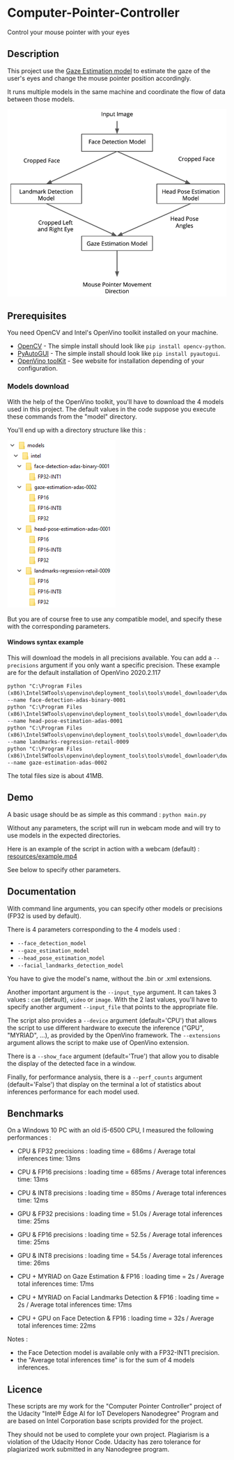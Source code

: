 # Computer-Pointer-Controller
Control your mouse pointer with your eyes

## Description

This project use the [Gaze Estimation model](https://docs.openvinotoolkit.org/latest/_models_intel_gaze_estimation_adas_0002_description_gaze_estimation_adas_0002.html) to estimate the gaze of the user's eyes and change the mouse pointer position accordingly.

It runs multiple models in the same machine and coordinate the flow of data between those models.

![](resources/pipeline.png?raw=true)

## Prerequisites

You need OpenCV and Intel's OpenVino toolkit installed on your machine.

* [OpenCV](https://opencv.org) - The simple install should look like `pip install opencv-python`.
* [PyAutoGUI](https://pypi.org/project/PyAutoGUI/) - The simple install should look like `pip install pyautogui`.
* [OpenVino toolKit](https://software.intel.com/en-us/openvino-toolkit) - See website for installation depending of your configuration.

### Models download

With the help of the OpenVino toolkit, you'll have to download the 4 models used in this project.
The default values in the code suppose you execute these commands from the "model" directory.

You'll end up with a directory structure like this :

![](resources/models_tree.png)

But you are of course free to use any compatible model, and specify these with the corresponding parameters.

#### Windows syntax example

This will download the models in all precisions available. You can add a ```--precisions``` argument if you only want a specific precision.
These example are for the default installation of OpenVino 2020.2.117
```
python "C:\Program Files (x86)\IntelSWTools\openvino\deployment_tools\tools\model_downloader\downloader.py" --name face-detection-adas-binary-0001
python "C:\Program Files (x86)\IntelSWTools\openvino\deployment_tools\tools\model_downloader\downloader.py" --name head-pose-estimation-adas-0001
python "C:\Program Files (x86)\IntelSWTools\openvino\deployment_tools\tools\model_downloader\downloader.py" --name landmarks-regression-retail-0009
python "C:\Program Files (x86)\IntelSWTools\openvino\deployment_tools\tools\model_downloader\downloader.py" --name gaze-estimation-adas-0002
``` 

The total files size is about 41MB.

## Demo

A basic usage should be as simple as this command :
```python main.py```

Without any parameters, the script will run in webcam mode and will try to use models in the expected directories.

Here is an example of the script in action with a webcam (default) :
[resources/example.mp4](resources/example.mp4)

See below to specify other parameters.

## Documentation

With command line arguments, you can specify other models or precisions (FP32 is used by default).

There is 4 parameters corresponding to the 4 models used :
- ```--face_detection_model```
- ```--gaze_estimation_model```
- ```--head_pose_estimation_model```
- ```--facial_landmarks_detection_model```

You have to give the model's name, without the .bin or .xml extensions.

Another important argument is the ```--input_type``` argument. It can takes 3 values : ```cam``` (default), ```video``` or ```image```.
With the 2 last values, you'll have to specify another argument ```--input_file``` that points to the appropriate file.

The script also provides a ```--device``` argument (default='CPU') that allows the script to use different hardware to execute the inference ("GPU", "MYRIAD", ...), as provided by the OpenVino framework.
The ```--extensions``` argument allows the script to make use of OpenVino extension.

There is a ```--show_face``` argument (default='True') that allow you to disable the display of the detected face in a window.

Finally, for performance analysis, there is a ```--perf_counts``` argument (default='False') that display on the terminal a lot of statistics about inferences performance for each model used.

## Benchmarks

On a Windows 10 PC with an old i5-6500 CPU, I measured the following performances :

- CPU & FP32 precisions : loading time = 686ms / Average total inferences time: 13ms
- CPU & FP16 precisions : loading time = 685ms / Average total inferences time: 13ms
- CPU & INT8 precisions : loading time = 850ms / Average total inferences time: 12ms

- GPU & FP32 precisions : loading time = 51.0s / Average total inferences time: 25ms
- GPU & FP16 precisions : loading time = 52.5s / Average total inferences time: 25ms
- GPU & INT8 precisions : loading time = 54.5s / Average total inferences time: 26ms

- CPU + MYRIAD on Gaze Estimation & FP16 : loading time = 2s / Average total inferences time: 17ms
- CPU + MYRIAD on Facial Landmarks Detection & FP16 : loading time = 2s / Average total inferences time: 17ms
- CPU + GPU on Face Detection & FP16 : loading time = 32s / Average total inferences time: 22ms

Notes : 
- the Face Detection model is available only with a FP32-INT1 precision.
- the "Average total inferences time" is for the sum of 4 models inferences.

## Licence

These scripts are my work for the "Computer Pointer Controller" project of the Udacity "Intel® Edge AI for IoT Developers Nanodegree" Program and are based on Intel Corporation base scripts provided for the project.

They should not be used to complete your own project. Plagiarism is a violation of the Udacity Honor Code. Udacity has zero tolerance for plagiarized work submitted in any Nanodegree program.
